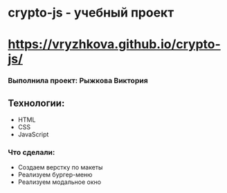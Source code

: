 # crypto-js - учебный проект

# https://vryzhkova.github.io/crypto-js/

### Выполнила проект: Рыжкова Виктория

## Технологии:
- HTML
- CSS
- JavaScript

### Что сделали:

- Создаем верстку по макеты
- Реализуем бургер-меню
- Реализуем модальное окно